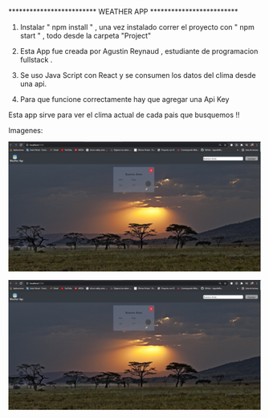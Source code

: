 ************************* WEATHER APP ************************* 

1) Instalar " npm install " , una vez instalado correr el proyecto con " npm start " , todo desde la carpeta "Project" 

2) Esta App fue creada por Agustin Reynaud , estudiante de programacion fullstack . 

3) Se uso Java Script con React y se consumen los datos del clima desde una api. 

4) Para que funcione correctamente hay que agregar una Api Key


Esta app sirve para ver el clima actual de cada pais que busquemos !! 

Imagenes:

![Test Image 1](https://github.com/AgustinReynaud/AgustinReynaud/blob/main/Images/w1.png)

![Test Image 1](https://github.com/AgustinReynaud/AgustinReynaud/blob/main/Images/w1.png)

